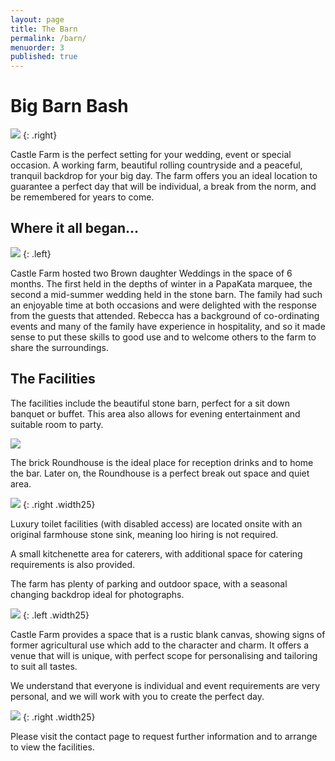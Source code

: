 ```yaml
---
layout: page
title: The Barn
permalink: /barn/
menuorder: 3
published: true
---
```


# Big Barn Bash

![](http://rebeccahartley.github.io/castle-farm/images/barn/interior-sepia.jpeg)
{: .right}

Castle Farm is the perfect setting for your wedding, event or special
occasion. A working farm, beautiful rolling countryside and a
peaceful, tranquil backdrop for your big day. 
The farm offers you an ideal location to guarantee a perfect day that will be individual, a break from the norm, and be remembered for years to come.

## Where it all began...

![](http://rebeccahartley.github.io/castle-farm/images/barn/horse-shoe.jpeg)
{: .left}

Castle Farm hosted two Brown daughter Weddings
in the space of 6 months. The first held in the depths of winter in a
PapaKata marquee, the second a mid-summer wedding held in the stone
barn. The family had such an enjoyable time at both occasions and were delighted with the
response from the guests that attended. Rebecca has a background of co-ordinating events and many of the family have experience in hospitality, and so it made sense to put these skills to good use and to welcome others to the farm to share the surroundings.

## The Facilities

The facilities include the beautiful stone barn, perfect for a sit down
banquet or buffet. This area also allows for evening entertainment and
suitable room to party.

![](http://rebeccahartley.github.io/castle-farm/images/barn/interior.jpeg)

The brick Roundhouse is the ideal place for reception drinks and to home the bar. Later on, the Roundhouse is a perfect break out space and quiet area.

![](http://rebeccahartley.github.io/castle-farm/images/barn/baar.jpeg)
{: .right .width25}

Luxury toilet facilities (with disabled access) are located onsite with
an original farmhouse stone sink, meaning loo hiring is not
required.

A small kitchenette area for caterers, with additional
space for catering requirements is also provided.

The farm has plenty of parking and outdoor space, with a seasonal
changing backdrop ideal for photographs.


![](http://rebeccahartley.github.io/castle-farm/images/barn/interior-bulbs.jpeg)
{: .left .width25}

Castle Farm provides a space that is a rustic blank canvas, showing signs of former agricultural use which add to the character and charm. It offers a
venue that will is unique, with perfect scope for personalising and
tailoring to suit all tastes.

We understand that everyone is individual and event
requirements are very personal, and we will work with you to create the
perfect day.

![](http://rebeccahartley.github.io/castle-farm/images/barn/combine-couple.jpeg)
{: .right .width25}

Please visit the contact page to request further information and to
arrange to view the facilities.
